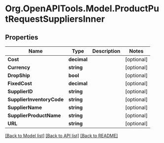 # Org.OpenAPITools.Model.ProductPutRequestSuppliersInner

## Properties

Name | Type | Description | Notes
------------ | ------------- | ------------- | -------------
**Cost** | **decimal** |  | [optional] 
**Currency** | **string** |  | [optional] 
**DropShip** | **bool** |  | [optional] 
**FixedCost** | **decimal** |  | [optional] 
**SupplierID** | **string** |  | [optional] 
**SupplierInventoryCode** | **string** |  | [optional] 
**SupplierName** | **string** |  | [optional] 
**SupplierProductName** | **string** |  | [optional] 
**URL** | **string** |  | [optional] 

[[Back to Model list]](../README.md#documentation-for-models) [[Back to API list]](../README.md#documentation-for-api-endpoints) [[Back to README]](../README.md)

